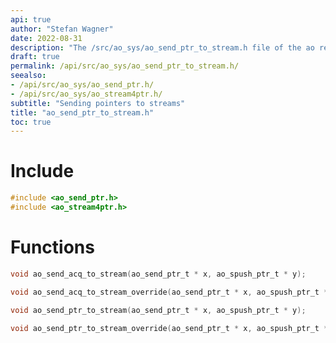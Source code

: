 ```yaml
---
api: true
author: "Stefan Wagner"
date: 2022-08-31
description: "The /src/ao_sys/ao_send_ptr_to_stream.h file of the ao real-time operating system."
draft: true
permalink: /api/src/ao_sys/ao_send_ptr_to_stream.h/
seealso:
- /api/src/ao_sys/ao_send_ptr.h/
- /api/src/ao_sys/ao_stream4ptr.h/
subtitle: "Sending pointers to streams"
title: "ao_send_ptr_to_stream.h"
toc: true
---
```


# Include

```c
#include <ao_send_ptr.h>
#include <ao_stream4ptr.h>
```

# Functions

```c
void ao_send_acq_to_stream(ao_send_ptr_t * x, ao_spush_ptr_t * y);
```

```c
void ao_send_acq_to_stream_override(ao_send_ptr_t * x, ao_spush_ptr_t * y);
```

```c
void ao_send_ptr_to_stream(ao_send_ptr_t * x, ao_spush_ptr_t * y);
```

```c
void ao_send_ptr_to_stream_override(ao_send_ptr_t * x, ao_spush_ptr_t * y);
```
